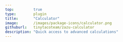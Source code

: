 ```yaml
---
top:         true
type:        plugin
title:       "Calculator"
image:       /images/package-icons/calculator.png
githuburl:   tinytacoteam/zazu-calculator
description: "Quick access to advanced calculations"
---
```

